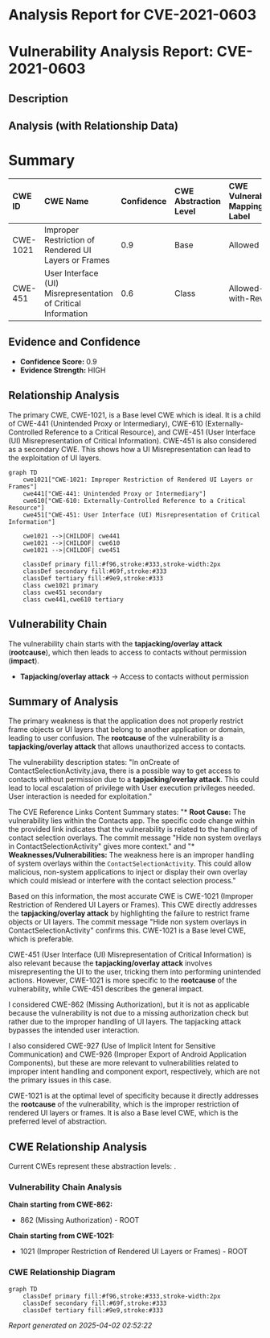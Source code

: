 # Analysis Report for CVE-2021-0603

# Vulnerability Analysis Report: CVE-2021-0603

## Description



## Analysis (with Relationship Data)

# Summary
| CWE ID  | CWE Name                                                 | Confidence | CWE Abstraction Level | CWE Vulnerability Mapping Label | CWE-Vulnerability Mapping Notes |
| :-------- | :------------------------------------------------------- | :--------- | :---------------------- | :------------------------------ | :------------------------------ |
| CWE-1021 | Improper Restriction of Rendered UI Layers or Frames  | 0.9        | Base                    | Allowed                         | Primary CWE                     |
| CWE-451 | User Interface (UI) Misrepresentation of Critical Information | 0.6        | Class                     | Allowed-with-Review            | Secondary CWE                    |

## Evidence and Confidence

*   **Confidence Score:** 0.9
*   **Evidence Strength:** HIGH

## Relationship Analysis
The primary CWE, CWE-1021, is a Base level CWE which is ideal. It is a child of CWE-441 (Unintended Proxy or Intermediary), CWE-610 (Externally-Controlled Reference to a Critical Resource), and CWE-451 (User Interface (UI) Misrepresentation of Critical Information). CWE-451 is also considered as a secondary CWE. This shows how a UI Misrepresentation can lead to the exploitation of UI layers.

```mermaid
graph TD
    cwe1021["CWE-1021: Improper Restriction of Rendered UI Layers or Frames"]
    cwe441["CWE-441: Unintended Proxy or Intermediary"]
    cwe610["CWE-610: Externally-Controlled Reference to a Critical Resource"]
    cwe451["CWE-451: User Interface (UI) Misrepresentation of Critical Information"]
    
    cwe1021 -->|CHILDOF| cwe441
    cwe1021 -->|CHILDOF| cwe610
    cwe1021 -->|CHILDOF| cwe451
    
    classDef primary fill:#f96,stroke:#333,stroke-width:2px
    classDef secondary fill:#69f,stroke:#333
    classDef tertiary fill:#9e9,stroke:#333
    class cwe1021 primary
    class cwe451 secondary
    class cwe441,cwe610 tertiary
```

## Vulnerability Chain
The vulnerability chain starts with the **tapjacking/overlay attack** (**rootcause**), which then leads to access to contacts without permission (**impact**).
- **Tapjacking/overlay attack** -> Access to contacts without permission

## Summary of Analysis
The primary weakness is that the application does not properly restrict frame objects or UI layers that belong to another application or domain, leading to user confusion.
The **rootcause** of the vulnerability is a **tapjacking/overlay attack** that allows unauthorized access to contacts.

The vulnerability description states: "In onCreate of ContactSelectionActivity.java, there is a possible way to get access to contacts without permission due to a **tapjacking/overlay attack**. This could lead to local escalation of privilege with User execution privileges needed. User interaction is needed for exploitation."

The CVE Reference Links Content Summary states: "*   **Root Cause:** The vulnerability lies within the Contacts app. The specific code change within the provided link indicates that the vulnerability is related to the handling of contact selection overlays. The commit message "Hide non system overlays in ContactSelectionActivity" gives more context." and "*   **Weaknesses/Vulnerabilities:** The weakness here is an improper handling of system overlays within the `ContactSelectionActivity`. This could allow malicious, non-system applications to inject or display their own overlay which could mislead or interfere with the contact selection process."

Based on this information, the most accurate CWE is CWE-1021 (Improper Restriction of Rendered UI Layers or Frames). This CWE directly addresses the **tapjacking/overlay attack** by highlighting the failure to restrict frame objects or UI layers. The commit message "Hide non system overlays in ContactSelectionActivity" confirms this. CWE-1021 is a Base level CWE, which is preferable.

CWE-451 (User Interface (UI) Misrepresentation of Critical Information) is also relevant because the **tapjacking/overlay attack** involves misrepresenting the UI to the user, tricking them into performing unintended actions. However, CWE-1021 is more specific to the **rootcause** of the vulnerability, while CWE-451 describes the general impact.

I considered CWE-862 (Missing Authorization), but it is not as applicable because the vulnerability is not due to a missing authorization check but rather due to the improper handling of UI layers. The tapjacking attack bypasses the intended user interaction.

I also considered CWE-927 (Use of Implicit Intent for Sensitive Communication) and CWE-926 (Improper Export of Android Application Components), but these are more relevant to vulnerabilities related to improper intent handling and component export, respectively, which are not the primary issues in this case.

CWE-1021 is at the optimal level of specificity because it directly addresses the **rootcause** of the vulnerability, which is the improper restriction of rendered UI layers or frames. It is also a Base level CWE, which is the preferred level of abstraction.


## CWE Relationship Analysis

Current CWEs represent these abstraction levels: .


### Vulnerability Chain Analysis

**Chain starting from CWE-862:**
- 862 (Missing Authorization) - ROOT


**Chain starting from CWE-1021:**
- 1021 (Improper Restriction of Rendered UI Layers or Frames) - ROOT



### CWE Relationship Diagram

```mermaid
graph TD
    classDef primary fill:#f96,stroke:#333,stroke-width:2px
    classDef secondary fill:#69f,stroke:#333
    classDef tertiary fill:#9e9,stroke:#333
```



*Report generated on 2025-04-02 02:52:22*
